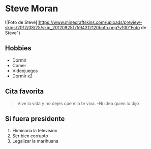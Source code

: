 # Steve Moran

![Foto de Steve](https://www.minecraftskins.com/uploads/preview-skins/2012/08/25/skin_2012082517594312120both.png?v100"Foto de Steve")

## Hobbies

* Dormir
* Comer
* Videojuegos
* Dormir x2

## Cita favorita

> Vive la vida y no dejes que ella te viva. -Ni idea quien lo dijo

## Si fuera presidente

1. Eliminaria la television
2. Ser bien corrupto
3. Legalizar la marihuana

